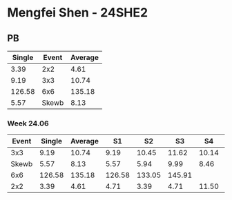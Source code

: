 # Mengfei Shen - 24SHE2

## PB
|Single|Event|Average|
|----|----|----|
|3.39|2x2|4.61|
|9.19|3x3|10.74|
|126.58|6x6|135.18|
|5.57|Skewb|8.13|
### Week 24.06
|Event|Single|Average|S1|S2|S3|S4|S5|
|-----|-------|------|--|--|--|--|--|
|3x3|9.19|10.74|9.19|10.45|11.62|10.14|13.26|
|Skewb|5.57|8.13|5.57|5.94|9.99|8.46|14.64|
|6x6|126.58|135.18|126.58|133.05|145.91| | |
|2x2|3.39|4.61|4.71|3.39|4.71|11.50|4.41|
